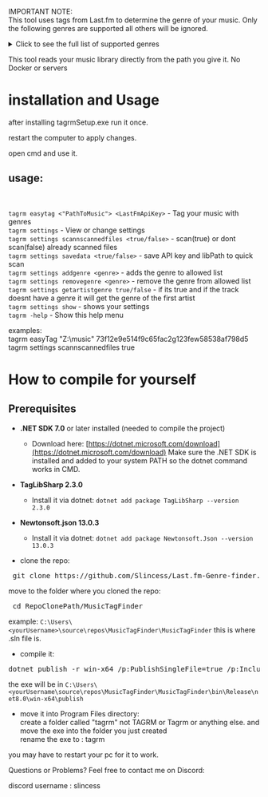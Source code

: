 IMPORTANT NOTE:<br/>
This tool uses tags from Last.fm to determine the genre of your music. Only the following genres are supported all others will be ignored.

<details> <summary>Click to see the full list of supported genres</summary>
rock, indie-rock, pop, indie-pop, hip-hop, rap, trap, drill, r&b, soul, funk,
jazz, blues, metal, heavy-metal, death-metal, black-metal, hardcore, post-hardcore,
alternative-rock, grunge, progressive-rock, psychedelic-rock, garage-rock, classic-rock,
punk, punk-rock, pop-punk, new-wave, synth-pop, folk, folk-rock, indie-folk, country,
alt-country, bluegrass, reggae, dub, dancehall, ska, latin, reggaeton, bachata, salsa,
merengue, cumbia, k-pop, j-pop, city-pop, electronic, edm, house, deep-house, techno,
minimal-techno, progressive-house, drum-and-bass, dubstep, brostep, trance, psytrance,
hardstyle, hardcore-techno, ambient, downtempo, chillout, lofi, chillhop, electro,
industrial, noise, experimental, glitch, trip-hop, breakbeat, grime, uk-garage, 2-step,
disco, italo-disco, shoegaze, dream-pop, math-rock, post-rock, emo, screamo, gospel,
christian, opera, classical, baroque, romantic-period, modern-classical, soundtrack,
film-score, anime-score, video-game-music, acoustic, instrumental, spoken-word, world,
afrobeat, krautrock
</details>

This tool reads your music library directly from the path you give it.
No Docker or servers

# installation and Usage

after installing tagrmSetup.exe run it once.

restart the computer to apply changes.

open cmd and use it.

## usage:

<br/>
	
`tagrm easytag <"PathToMusic"> <LastFmApiKey>` 												- Tag your music with genres  
`tagrm settings`                                                      - View or change settings  
`tagrm settings scannscannedfiles <true/false>`                         - scan(true) or dont scan(false) already scanned files  
`tagrm settings savedata <true/false>`                                  - save API key and libPath to quick scan   
`tagrm settings addgenre <genre>`                                     - adds the genre to allowed list  
`tagrm settings removegenre <genre>`                                  - remove the genre from allowed list  
`tagrm settings getartistgenre true/false`                            - if its true and if the track doesnt have a genre it will get the genre of the first artist  
`tagrm settings show`                                                 - shows your settings  
`tagrm -help`                                                         - Show this help menu  


examples:  
tagrm easyTag "Z:\music" 73f12e9e514f9c65fac2g123few58538af798d5   
tagrm settings scannscannedfiles true  

# How to compile for yourself
## Prerequisites
- **.NET SDK 7.0** or later installed (needed to compile the project)
  - Download here: [https://dotnet.microsoft.com/download](https://dotnet.microsoft.com/download)
Make sure the .NET SDK is installed and added to your system PATH so the dotnet command works in CMD. <br/>
- **TagLibSharp 2.3.0** <br/>
  - Install it via dotnet: `dotnet add package TagLibSharp --version 2.3.0` <br/>
- **Newtonsoft.json 13.0.3** <br/>
  - Install it via dotnet: `dotnet add package Newtonsoft.Json --version 13.0.3` <br/>

- clone the repo:
<pre> git clone https://github.com/Slincess/Last.fm-Genre-finder.git </pre>
move to the folder where you cloned the repo:
<pre> cd RepoClonePath/MusicTagFinder </pre>
example:
`C:\Users\<yourUsername>\source\repos\MusicTagFinder\MusicTagFinder` this is where .sln file is.<br/>

- compile it:
<pre>dotnet publish -r win-x64 /p:PublishSingleFile=true /p:IncludeNativeLibrariesForSelfExtract=true </pre>
the exe will be in
`C:\Users\<yourUsername\source\repos\MusicTagFinder\MusicTagFinder\bin\Release\net8.0\win-x64\publish`

- move it into Program Files directory:<br/>
create a folder called "tagrm" not TAGRM or Tagrm or anything else.
and move the exe into the folder you just created<br/>
rename the exe to : tagrm

you may have to restart your pc for it to work.

Questions or Problems?
Feel free to contact me on Discord:

discord username : slincess
